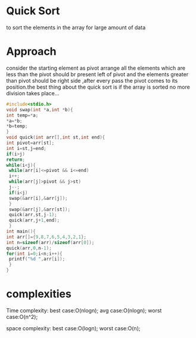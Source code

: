 # Quick Sort

to sort the elements in the array for large amount of data

# Approach

consider the starting element as pivot arrange all the elements which are less than the pivot should br present left of pivot
and the elements greater than pivot should be right side ,after every pass the pivot comes to its position.the best thing about the 
quick sort is if the array is sorted no more division takes place...

```C
#include<stdio.h>
void swap(int *a,int *b){
int temp=*a;
*a=*b;
*b=temp;
}
void quick(int arr[],int st,int end){
int pivot=arr[st];
int i=st,j=end;
if(i>j)
return;
while(i<j){
 while(arr[i]<=pivot && i<=end)
 i++;
 while(arr[j]>pivot && j>st)
 j--;
 if(i<j)
 swap(&arr[i],&arr[j]);
 }
 swap(&arr[j],&arr[st]);
 quick(arr,st,j-1);
 quick(arr,j+1,end);
 }
int main(){
int arr[]={9,8,7,6,5,4,3,2,1};
int n=sizeof(arr)/sizeof(arr[0]);
quick(arr,0,n-1);
for(int i=0;i<n;i++){
 printf("%d ",arr[i]);
 }
}
```

# complexities

Time complexity:
   best case:O(nlogn);
   avg case:O(nlogn);
   worst case:O(n^2);

space complexity:
   best case:O(logn);
   worst case:O(n);
